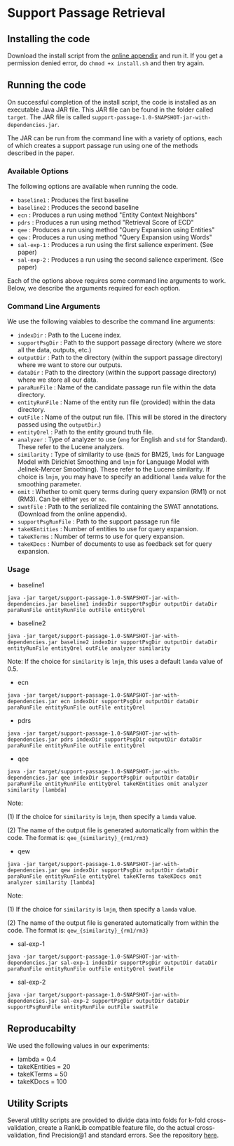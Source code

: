 # Support Passage Retrieval
## Installing the code
Download the install script from the [online appendix](https://shubham526.github.io/support-passage-retrieval/) and run it. If you get a permission denied error, do `chmod +x install.sh` and then try again.

## Running the code
On successful completion of the install script, the code is installed as an executable Java JAR file. This JAR file can be found in the folder called `target`. The JAR file is called `support-passage-1.0-SNAPSHOT-jar-with-dependencies.jar`. 

The JAR can be run from the command line with a variety of options, each of which creates a support passage run using one of the methods described in the paper.

### Available Options
The following options are available when running the code.
- `baseline1` : Produces the first baseline
- `baseline2` : Produces the second baseline
- `ecn`       : Produces a run using method "Entity Context Neighbors"
- `pdrs`      : Produces a run using method "Retrieval Score of ECD"
- `qee`       : Produces a run using method "Query Expansion using Entities"
- `qew`       : Produces a run using method "Query Expansion using Words"
- `sal-exp-1` : Produces a run using the first salience experiment. (See paper)
- `sal-exp-2` : Produces a run using the second salience experiment. (See paper)

Each of the options above requires some command line arguments to work. Below, we describe the arguments required for each option.

### Command Line Arguments
We use the following vaiables to describe the command line arguments:

- `indexDir`          : Path to the Lucene index. 
- `supportPsgDir`     : Path to the support passage directory (where we store all the data, outputs, etc.)
- `outputDir`         : Path to the directory (within the support passage directory) where we want to store our outputs.
- `dataDir`           : Path to the directory (within the support passage directory) where we store all our data.
- `paraRunFile`       : Name of the candidate passage run file within the data directory.
- `entityRunFile`     : Name of the entity run file (provided) within the data directory.
- `outFile`           : Name of the output run file. (This will be stored in the directory passed using the `outputDir`.)
- `entityQrel`        : Path to the entity ground truth file. 
- `analyzer`          : Type of analyzer to use (`eng` for English and `std` for Standard). These refer to the Lucene analyzers.
- `similarity`        : Type of similarity to use (`bm25` for BM25, `lmds` for Language Model with Dirichlet Smoothing and `lmjm` for Language Model with Jelinek-Mercer Smoothing). These refer to the Lucene similarity. If choice is `lmjm`, you may have to specify an additional `lamda` value for the smoothing parameter.
- `omit`              : Whether to omit query terms during query expansion (RM1) or not (RM3). Can be either `yes` or `no`.
- `swatFile`          : Path to the serialized file containing the SWAT annotations. (Download from the online appendix).
- `supportPsgRunFile` : Path to the support passage run file
- `takeKEntities`     : Number of entities to use for query expansion.
- `takeKTerms`        : Number of terms to use for query expansion.
- `takeKDocs`         : Number of documents to use as feedback set for query expansion.

### Usage
- baseline1
```
java -jar target/support-passage-1.0-SNAPSHOT-jar-with-dependencies.jar baseline1 indexDir supportPsgDir outputDir dataDir paraRunFile entityRunFile outFile entityQrel 
```
- baseline2
```
java -jar target/support-passage-1.0-SNAPSHOT-jar-with-dependencies.jar baseline2 indexDir supportPsgDir outputDir dataDir entityRunFile entityQrel outFile analyzer similarity 
```
Note: If the choice for `similarity` is `lmjm`, this uses a default `lamda` value of 0.5. 

- ecn
```
java -jar target/support-passage-1.0-SNAPSHOT-jar-with-dependencies.jar ecn indexDir supportPsgDir outputDir dataDir paraRunFile entityRunFile outFile entityQrel 
```
- pdrs
```
java -jar target/support-passage-1.0-SNAPSHOT-jar-with-dependencies.jar pdrs indexDir supportPsgDir outputDir dataDir paraRunFile entityRunFile outFile entityQrel 
```
- qee
```
java -jar target/support-passage-1.0-SNAPSHOT-jar-with-dependencies.jar qee indexDir supportPsgDir outputDir dataDir paraRunFile entityRunFile entityQrel takeKEntities omit analyzer similarity [lambda]
```
Note: 

(1) If the choice for `similarity` is `lmjm`, then specify a `lamda` value. 

(2) The name of the output file is generated automatically from within the code. The format is: `qee_{similarity}_{rm1/rm3}`

- qew
```
java -jar target/support-passage-1.0-SNAPSHOT-jar-with-dependencies.jar qew indexDir supportPsgDir outputDir dataDir paraRunFile entityRunFile entityQrel takeKTerms takeKDocs omit analyzer similarity [lambda]
```
Note: 

(1) If the choice for `similarity` is `lmjm`, then specify a `lamda` value. 

(2) The name of the output file is generated automatically from within the code. The format is: `qew_{similarity}_{rm1/rm3}`
   
- sal-exp-1
```
java -jar target/support-passage-1.0-SNAPSHOT-jar-with-dependencies.jar sal-exp-1 indexDir supportPsgDir outputDir dataDir paraRunFile entityRunFile outFile entityQrel swatFile
```
- sal-exp-2
```
java -jar target/support-passage-1.0-SNAPSHOT-jar-with-dependencies.jar sal-exp-2 supportPsgDir outputDir dataDir supportPsgRunFile entityRunFile outFile swatFile
```
## Reproducabilty
We used the following values in our experiments:
- lambda = 0.4
- takeKEntities = 20
- takeKTerms = 50
- takeKDocs = 100

## Utility Scripts
Several utitlity scripts are provided to divide data into folds for k-fold cross-validation, create a RankLib compatible feature file, do the actual cross-validation, find Precision@1 and standard errors. See the repository [here](https://github.com/shubham526/scripts).
